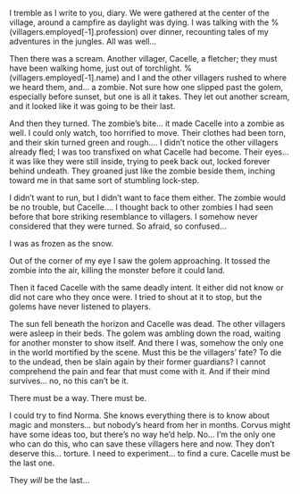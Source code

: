 I tremble as I write to you, diary. We were gathered at the center of the village, around a campfire as daylight was dying. I was talking with the %(villagers.employed[-1].profession) over dinner, recounting tales of my adventures in the jungles. All was well…


Then there was a scream. Another villager, Cacelle, a fletcher; they must have been walking home, just out of torchlight. %(villagers.employed[-1].name) and I and the other villagers rushed to where we heard them, and… a zombie. Not sure how one slipped past the golem, especially before sunset, but one is all it takes. They let out another scream, and it looked like it was going to be their last.

And then they turned. The zombie’s bite… it made Cacelle into a zombie as well. I could only watch, too horrified to move. Their clothes had been torn, and their skin turned green and rough…. I didn’t notice the other villagers already fled; I was too transfixed on what Cacelle had become. Their eyes… it was like they were still inside, trying to peek back out, locked forever behind undeath. They groaned just like the zombie beside them, inching toward me in that same sort of stumbling lock-step.


I didn’t want to run, but I didn’t want to face them either. The zombie would be no trouble, but Cacelle…. I thought back to other zombies I had seen before that bore striking resemblance to villagers. I somehow never considered that they were turned. So afraid, so confused…

I was as frozen as the snow.


Out of the corner of my eye I saw the golem approaching. It tossed the zombie into the air, killing the monster before it could land.

Then it faced Cacelle with the same deadly intent. It either did not know or did not care who they once were. I tried to shout at it to stop, but the golems have never listened to players.


The sun fell beneath the horizon and Cacelle was dead. The other villagers were asleep in their beds. The golem was ambling down the road, waiting for another monster to show itself. And there I was, somehow the only one in the world mortified by the scene.
Must this be the villagers’ fate? To die to the undead, then be slain again by their former guardians? I cannot comprehend the pain and fear that must come with it. And if their mind survives… no, no this can’t be it.

There must be a way. There must be.


I could try to find Norma. She knows everything there is to know about magic and monsters… but nobody’s heard from her in months. Corvus might have some ideas too, but there’s no way he’d help. No… I’m the only one who can do this, who can save these villagers here and now. They don’t deserve this… torture. I need to experiment… to find a cure. Cacelle must be the last one. 

They _will_ be the last…
